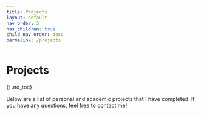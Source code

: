 ```yaml
---
title: Projects
layout: default
nav_order: 3
has_children: true
child_nav_order: desc
permalink: /projects
---
```

# Projects
{: .no_toc}

Below are a list of personal and academic projects that I have completed. If you have any questions, feel free to contact me!
